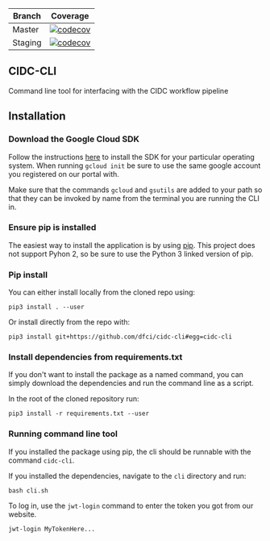 | Branch | Coverage |
| --- | --- |
| Master | [![codecov](https://codecov.io/gh/dfci/cidc-cli/branch/master/graph/badge.svg)](https://codecov.io/gh/dfci/cidc-cli/branch/master/) |
| Staging | [![codecov](https://codecov.io/gh/dfci/cidc-cli/branch/staging/graph/badge.svg)](https://codecov.io/gh/dfci/cidc-cli/branch/staging/) |
## CIDC-CLI

Command line tool for interfacing with the CIDC workflow pipeline

## Installation

###  Download the Google Cloud SDK

Follow the instructions [here](https://cloud.google.com/sdk/docs/downloads-interactive) to install the SDK for your particular operating system. When running `gcloud init` be sure to use the same google account you registered on our portal with.

Make sure that the commands `gcloud` and `gsutils` are added to your path so that they can be invoked by name from the terminal you are running the CLI in.

### Ensure pip is installed

The easiest way to install the application is by using [pip](https://pypi.org/project/pip/). This project does not support Pyhon 2, so be sure to use the Python 3 linked version of pip.

### Pip install

You can either install locally from the cloned repo using:
~~~
pip3 install . --user
~~~

Or install directly from the repo with:

~~~
pip3 install git+https://github.com/dfci/cidc-cli#egg=cidc-cli
~~~

### Install dependencies from requirements.txt

If you don't want to install the package as a named command, you can simply download the dependencies and run the command line as a script.

In the root of the cloned repository run:

~~~
pip3 install -r requirements.txt --user
~~~

### Running command line tool

If you installed the package using pip, the cli should be runnable with the command `cidc-cli`.

If you installed the dependencies, navigate to the `cli` directory and run:

~~~
bash cli.sh
~~~

To log in, use the `jwt-login` command to enter the token you got from our website.

~~~
jwt-login MyTokenHere...
~~~


